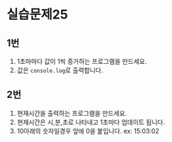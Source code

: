# 실습문제25

## 1번

1. 1초마마다 값이 1씩 증가하는 프로그램을 만드세요.
2. 값은 `console.log`로 출력합니다.

## 2번

1. 현재시간을 출력하는 프로그램을 만드세요.
2. 현재시간은 시,분,초로 나타내고 1초마다 업데이트 됩니다.
3. 10아래의 숫자일경우 앞에 0을 붙입니다. ex: 15:03:02
